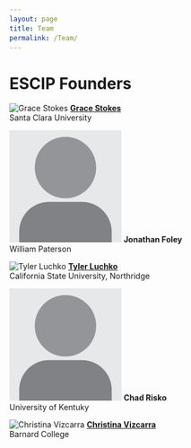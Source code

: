 ```yaml
---
layout: page
title: Team
permalink: /Team/
---
```


# ESCIP Founders

<img srcset="/assets/images/Grace_Stokes_1x.jpg 1x,
             /assets/images/Grace_Stokes_2x.jpg 2x,
             /assets/images/Grace_Stokes_3x.jpg 3x"
     src="/assets/images/person.png"
	 alt="Grace Stokes"
	 class="personal_photo">
[**Grace Stokes**](https://blogs.scu.edu/stokeslab/)  
Santa Clara University  

<div style="clear:both;"></div>

<img src="/assets/images/person.png"
	 alt="Jonathan Foley"
	 class="personal_photo">
**Jonathan Foley**  
William Paterson  

<div style="clear:both;"></div>

<img srcset="/assets/images/Tyler_Luchko_1x.jpg 1x,
             /assets/images/Tyler_Luchko_2x.jpg 2x,
             /assets/images/Tyler_Luchko_3x.jpg 3x"
     src="/assets/images/Tyler_Luchko_3x.jpg"
	 alt="Tyler Luchko"
	 class="personal_photo">
[**Tyler Luchko**](https://luchkolab.org)  
California State University, Northridge  

<div style="clear:both;"></div>

<img src="/assets/images/person.png"
	 alt="Chad Risko"
	 class="personal_photo">
**Chad Risko**  
University of Kentuky  

<div style="clear:both;"></div>

<img srcset="/assets/images/Christina_Vizcarra_1x.jpg 1x,
             /assets/images/Christina_Vizcarra_2x.jpg 2x,
             /assets/images/Christina_Vizcarra_3x.jpg 3x"
     src="/assets/images/person.png"
	 alt="Christina Vizcarra"
	 class="personal_photo">
[**Christina Vizcarra**](https://chemistry.barnard.edu/profiles/christina-vizcarra)  
Barnard College  

